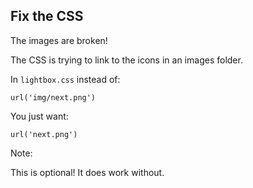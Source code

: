 ## Fix the CSS

The images are broken!

The CSS is trying to link to the icons in an images folder.

In `lightbox.css` instead of:

    url('img/next.png')

You just want:

    url('next.png')



Note:

This is optional! It does work without.